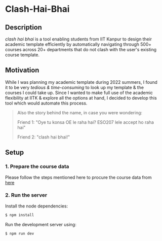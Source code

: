 # Clash-Hai-Bhai
## Description
<i>clash hai bhai</i> is a tool enabling students from IIT Kanpur to design their academic template efficiently by automatically navigating through 500+ courses across 20+ departments that do not clash with the user's existing course template.

## Motivation

While I was planning my academic template during 2022 summers, I found it to be very <i>tedious & time-consuming</i> to look up my template & the courses I could take up. Since I wanted to make full use of the academic flexibility at IITK & explore all the options at hand, I decided to develop this tool which would automate this process. 

> Also the story behind the name, in case you were wondering: 
>
> Friend 1: "Oye tu konsa OE le raha hai? ESO207 lele accept ho raha hai" 
>
> Friend 2: "clash hai bhai!"
## Setup

### 1. Prepare the course data
Please follow the steps mentioned here to procure the course data from [here](./extract_course_data/README.MD)

### 2. Run the server
Install the node dependencies:
```bash
$ npm install
```
Run the development server using:
```bash
$ npm run dev
```
